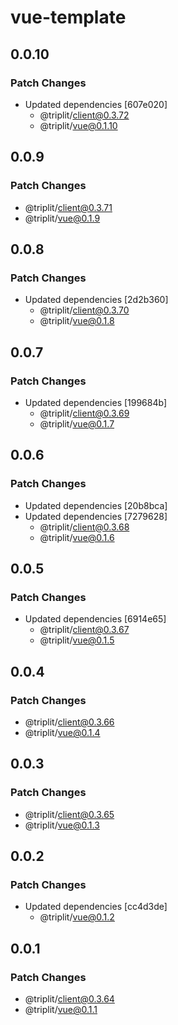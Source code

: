 # vue-template

## 0.0.10

### Patch Changes

- Updated dependencies [607e020]
  - @triplit/client@0.3.72
  - @triplit/vue@0.1.10

## 0.0.9

### Patch Changes

- @triplit/client@0.3.71
- @triplit/vue@0.1.9

## 0.0.8

### Patch Changes

- Updated dependencies [2d2b360]
  - @triplit/client@0.3.70
  - @triplit/vue@0.1.8

## 0.0.7

### Patch Changes

- Updated dependencies [199684b]
  - @triplit/client@0.3.69
  - @triplit/vue@0.1.7

## 0.0.6

### Patch Changes

- Updated dependencies [20b8bca]
- Updated dependencies [7279628]
  - @triplit/client@0.3.68
  - @triplit/vue@0.1.6

## 0.0.5

### Patch Changes

- Updated dependencies [6914e65]
  - @triplit/client@0.3.67
  - @triplit/vue@0.1.5

## 0.0.4

### Patch Changes

- @triplit/client@0.3.66
- @triplit/vue@0.1.4

## 0.0.3

### Patch Changes

- @triplit/client@0.3.65
- @triplit/vue@0.1.3

## 0.0.2

### Patch Changes

- Updated dependencies [cc4d3de]
  - @triplit/vue@0.1.2

## 0.0.1

### Patch Changes

- @triplit/client@0.3.64
- @triplit/vue@0.1.1
